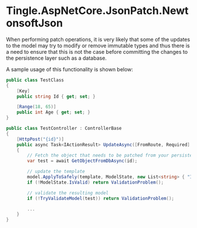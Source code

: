 ﻿# Tingle.AspNetCore.JsonPatch.NewtonsoftJson

When performing patch operations, it is very likely that some of the updates to the model may try to modify or remove immutable types and thus there is a
need to ensure that this is not the case before committing the changes to the persistence layer such as a database.

A sample usage of this functionality is shown below:

```cs
public class TestClass 
{
	[Key]
	public string Id { get; set; }

	[Range(18, 65)]
    public int Age { get; set; }
}
```

```cs
public class TestController : ControllerBase 
{
	[HttpPost("{id}")]
	public async Task<IActionResult> UpdateAsync([FromRoute, Required] string id, [FromBody] JsonPatchDocument<TestClass> model)
	{
		// Fetch the object that needs to be patched from your persistence layer eg database
		var test = await GetObjectFromDbAsync(id);

		// update the template
        model.ApplyToSafely(template, ModelState, new List<string> { "Id" });
        if (!ModelState.IsValid) return ValidationProblem();

        // validate the resulting model
        if (!TryValidateModel(test)) return ValidationProblem();

		...
	}
}
```